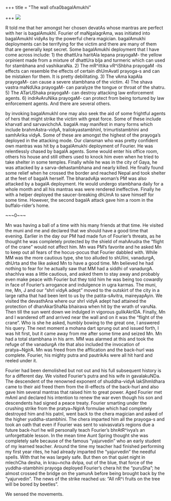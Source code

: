 +++
title = "The wall ofxa0bagalAmukhi"

+++
[![](https://i0.wp.com/photos1.blogger.com/blogger/2010/410/320/bagala.0.jpg)](http://photos1.blogger.com/blogger/2010/410/1600/bagala.0.jpg)

R told me that her amongst her chosen devatAs whose mantras are perfect
with her is bagalAmukhI. Fourier of maNgalagrAma, was initiated into
bagalAmukhI vidyAs by the powerful chera magician. bagalAmukhi
deployments can be terrifying for the victim and there are many of them
that are generally kept secret. Some bagalAmukhi deployment that I have
come across include: 1) the dhattUra haritAla lepana prayogaM- the
yellow orpinient made from a mixture of dhattUra bIja and turmeric which
can used for stambhana and vashikaraNa. 2) The mR^ittika vR^iShbha
prayogaM -its effects can resemble the effects of certain dhUmAvatI
prayoga-s and can be mistaken for them. It is pretty debilitating. 3)
The vAma kapAla prayogaM- can cause a severe stambhana of the victim. 4)
The shava vastra maNdUka prayogaM- can paralyze the tongue or throat of
the shatru. 5) The ATarUShaka prayogaM- can destroy attacking law
enforcement agents. 6) indrAvAruNika prayogaM- can protect from being
tortured by law enforcement agents. And there are several others.

by invoking bagalAmukhI one may also seek the aid of some frightful
agents of hers that might strike the victim with great force. Some of
these include kharvatI and sarvavichchA. bagalA may manifest in many
forms which include brahmAstra-vidyA, trailokyastambhinI,
trimurtistambhini and samhArika vidyA. Some of these are amongst the
highest of the prayoga’s deployed in the attacking mode. Our clansman
who was pretty confident own mantras was hit by a bagalAmukhi deployment
of Fourier. He was relentlessly chased by bagalA agents. Some would
enter his office room, others his house and still others used to knock
him even when he tried to take shelter in some temples. Finally while he
was in the city of Gaya, he was attacked by a sarva-dehastambhana and
nearly killed. He finally found some relief when he crossed the border
and reached Nepal and took shelter at the feet of bagalA herself. The
bharadvAja woman’s PM was also attacked by a bagalA deployment. He would
undergo stambhana daily for a whole month and all his mantras was were
rendered ineffective. Finally he with a helper deployed the
saucer-breaking dhUmA to save himself for some time. However, the second
bagalA attack gave him a room in the buffalo-rider’s home.

\~\~\~0\~\~\~

Mn was having a ball of a time with his many friends at that time. He
visited the muni and me and declared that we should have a good time
that evening. Earlier in the day our PM had made fun of Fourier’s
threats, as he thought he was completely protected by the shield of
mahArudra the “flight of the crane” would not affect him. Mn was PM’s
favorite and he asked Mn to keep out all fears of the hocus-pocus that
Fourier dabbled with. While MM was the more cautious type, she too
alluded to shUlini, vanadurgA, dhUrta and the like asked Mn to have a
good time. Mn believed he had nothing to fear for he actually saw that
MM had a siddhi of vanadurgA. shachIva was a little cautious, and asked
them to stay away and probably even make peace with Fourier but they
told him he was being too cowardly in face of Fourier’s arrogance and
indulgence in ugra karmas. The muni, me, Mn, J and our “shrI vidyA
adept” moved to the outskirt of the city in a large ratha that had
been lent to us by the patita-sAvitra, maireyapAyin. We visited the
devasthAna where our shrI vidyA adept had attained the protection of
dhanAkarShaNa bhairava when hit by the wrath of varuNa. Then till the
sun went down we indulged in vigorous gulikAkrIDA. Finally, Mn and I
wandered off and arrived near the wall and on it was the “flight of the
crane”. Who is she he asked, humbly bowing to the great one, I answered
his query. The next moment a mohana dart sprung out and issued forth, I
was hit first, but it came away from me after some time and seized Mn.
Mn had a total stambhana in his arm. MM was alarmed at this and took the
refuge of the vanadurgA rite that also included the invocation of
pratya\~NgirA. Mn was freed from the afflication and the back-hurl was
complete. Fourier, his mighty putra and pautrikAs were all hit hard and
reeled under it.

Fourier had been demolished but not out and his full subsequent history
is for a different day. We visited Fourier’s putra and his wife in
gavalakuNDa. The descendent of the renowned exponent of shuddha-vidyA
lakShmIdhara came to their aid freed them from the ill-effects of the
back-hurl and also gave him several mantras that raised him to great
power. Aged Fourier met mAmI and declared his intention to renew the war
even though his son and descendents had signed a peace treaty. Fourier
smarting under the crushing strike from the pratya\~NgirA formulae which
had completely destroyed him and his patnI, went back to the chera
magician and asked of the higher yuddha-stambhini. The chera imparted
him all the prayoga-s and took an oath that even if Fourier was sent to
vaivasvata’s regions due a future back-hurl he will personally teach
Fourier’s bhrAtR^ivya’s an unforgettable lesson. In the mean time Aunt
Spring thought she was completely safe because of the famous
“yajurvedin” who an early student of my learned teacher. Around the
time my teacher had finished performing my first year rites, he had
already imparted the “yajurvedin” the needful spells. With that he was
largely safe. But then on that quiet night in mlechCha desha, in
krau\~ncha dvIpa, out of the blue, that force of the yuddha-stambhini
prayoga deployed Fourier’s chera hit the “puruSha”; he almost crossed
the bridge on the yamunA before being brought back by the “yajurvedin”.
The news of the strike reached us: “All nR^i fruits on the tree will be
bored by beetles”.

We sensed the movements.
